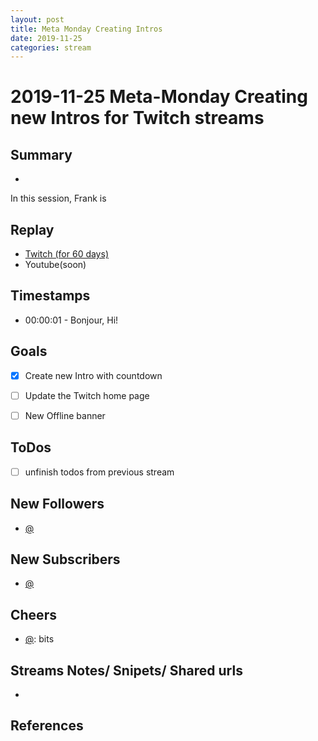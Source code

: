 ```yaml
---
layout: post
title: Meta Monday Creating Intros
date: 2019-11-25
categories: stream
---
```



# 2019-11-25 Meta-Monday Creating new Intros for Twitch streams

## Summary
-

In this session, Frank is 

## Replay


- [Twitch (for 60 days)](https://www.twitch.tv/videos/)
- Youtube(soon)


## Timestamps


- 00:00:01 - Bonjour, Hi!


Goals
-----

- [X] Create new Intro with countdown
- [ ] Update the Twitch home page
- [ ] New Offline banner



ToDos
-----
- [ ] unfinish todos from previous stream


New Followers
-------------

- [@](https://www.twitch.tv/)


New Subscribers
---------------

- [@](https://www.twitch.tv/)



Cheers
------

- [@](https://www.twitch.tv/):  bits



Streams Notes/ Snipets/ Shared urls
-----------------------------------

- 


References
----------

